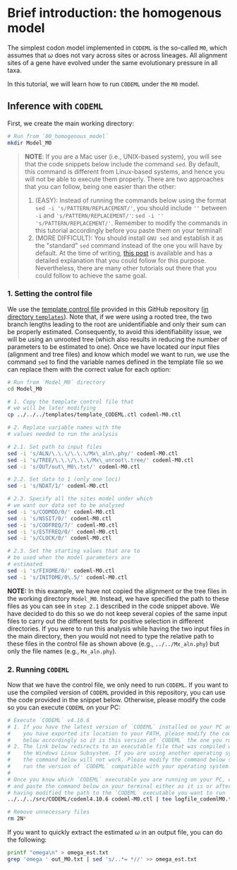# Brief introduction: the homogenous model

The simplest codon model implemented in `CODEML` is the so-called `M0`, which assumes that  $\omega$ does not vary across sites or across lineages. All alignment sites of a gene have evolved under the same evolutionary pressure in all taxa.

In this tutorial, we will learn how to run `CODEML` under the `M0` model.

## Inference with `CODEML`

First, we create the main working directory:

```sh
# Run from `00_homogenous_model`
mkdir Model_M0
```

> **NOTE**: If you are a Mac user (i.e., UNIX-based system), you will see that the code snippets below include the command `sed`. By default, this command is different from Linux-based systems, and hence you will not be able to execute them properly. There are two approaches that you can follow, being one easier than the other:
>
>1. (EASY): Instead of running the commands below using the format `sed -i 's/PATTERN/REPLACEMENT/'`, you should include `''` between `-i` and `'s/PATTERN/REPLACEMENT/'`: `sed -i '' 's/PATTERN/REPLACEMENT/'`. Remember to modify the commands in this tutorial accordingly before you paste them on your terminal!
>2. (MORE DIFFICULT): You should install `GNU sed` and establish it as the "standard" `sed` command instead of the one you will have by default. At the time of writing, [this post](https://medium.com/@bramblexu/install-gnu-sed-on-mac-os-and-set-it-as-default-7c17ef1b8f64) is available and has a detailed explanation that you could follow for this purpose. Nevertheless, there are many other tutorials out there that you could follow to achieve the same goal.

### 1. Setting the control file

We use the [template control file](../../templates/template_CODEML.ctl) provided in this GitHub repository ([in directory `templates`](../../templates/)). Note that, if we were using a rooted tree, the two branch lengths leading to the root are unidentifiable and only their sum can be properly estimated. Consequently, to avoid this identifiability issue, we will be using an unrooted tree (which also results in reducing the number of parameters to be estimated to one). Once we have located our input files (alignment and tree files) and know which model we want to run, we use the command `sed` to find the variable names defined in the template file so we can replace them with the correct value for each option:

```sh
# Run from `Model_M0` directory 
cd Model_M0 

# 1. Copy the template control file that 
# we will be later modifying
cp ../../../templates/template_CODEML.ctl codeml-M0.ctl 

# 2. Replace variable names with the 
# values needed to run the analysis 

# 2.1. Set path to input files
sed -i 's/ALN/\.\.\/\.\.\/Mx\_aln\.phy/' codeml-M0.ctl 
sed -i 's/TREE/\.\.\/\.\.\/Mx\_unroot\.tree/' codeml-M0.ctl 
sed -i 's/OUT/out\_M0\.txt/' codeml-M0.ctl 

# 2.2. Set data to 1 (only one loci)
sed -i 's/NDAT/1/' codeml-M0.ctl 

# 2.3. Specify all the sites model under which
# we want our data set to be analysed
sed -i 's/CODMOD/0/' codeml-M0.ctl 
sed -i 's/NSSIT/0/' codeml-M0.ctl 
sed -i 's/CODFREQ/7/' codeml-M0.ctl 
sed -i 's/ESTFREQ/0/' codeml-M0.ctl 
sed -i 's/CLOCK/0/' codeml-M0.ctl 

# 2.3. Set the starting values that are to  
# be used when the model parameters are 
# estimated
sed -i 's/FIXOME/0/' codeml-M0.ctl 
sed -i 's/INITOME/0\.5/' codeml-M0.ctl 
```

**NOTE:** In this example, we have not copied the alignment or the tree files in the working directory `Model_M0`. Instead, we have specified the path to these files as you can see in `step 2.1` described in the code snippet above. We have decided to do this so we do not keep several copies of the same input files to carry out the different tests for positive selection in different directories. If you were to run this analysis while having the two input files in the main directory, then you would not need to type the relative path to these files in the control file as shown above (e.g., `../../Mx_aln.phy`) but only the file names (e.g., `Mx_aln.phy`).

### 2. Running `CODEML`

Now that we have the control file, we only need to run `CODEML`. If you want to use the compiled version of `CODEML` provided in this repository, you can use the code provided in the snippet below. Otherwise, please modify the code so you can execute `CODEML` on your PC:

```sh
# Execute `CODEML` v4.10.6
# 1. If you have the latest version of `CODEML` installed on your PC and 
#    you have exported its location to your PATH, please modify the command
#    below accordingly so it is this version of `CODEML` the one you run.
# 2. The link below redirects to an executable file that was compiled with 
#    the Windows Linux Subsystem. If you are using another operating system,
#    the command below will not work. Please modify the command below so you
#    run the version of `CODEML` compatible with your operating system.
#
# Once you know which `CODEML` executable you are running on your PC, copy 
# and paste the command below on your terminal either as it is or after
# having modified the path to the `CODEML` executable you want to run
../../../src/CODEML/codeml4.10.6 codeml-M0.ctl | tee logfile_codemlM0.txt

# Remove unnecessary files 
rm 2N*
```

If you want to quickly extract the estimated $\omega$ in an output file, you can do the following:

```sh
printf "omega\n" > omega_est.txt
grep 'omega ' out_M0.txt | sed 's/..*= *//' >> omega_est.txt 
```
